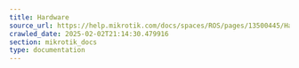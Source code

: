 ```yaml
---
title: Hardware
source_url: https://help.mikrotik.com/docs/spaces/ROS/pages/13500445/Hardware,
crawled_date: 2025-02-02T21:14:30.479916
section: mikrotik_docs
type: documentation
---
```


